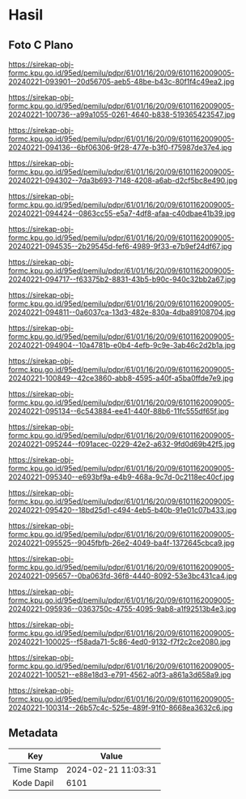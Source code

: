 # Hasil

## Foto C Plano

https://sirekap-obj-formc.kpu.go.id/95ed/pemilu/pdpr/61/01/16/20/09/6101162009005-20240221-093901--20d56705-aeb5-48be-b43c-80f1f4c49ea2.jpg

https://sirekap-obj-formc.kpu.go.id/95ed/pemilu/pdpr/61/01/16/20/09/6101162009005-20240221-100736--a99a1055-0261-4640-b838-519365423547.jpg

https://sirekap-obj-formc.kpu.go.id/95ed/pemilu/pdpr/61/01/16/20/09/6101162009005-20240221-094136--6bf06306-9f28-477e-b3f0-f75987de37e4.jpg

https://sirekap-obj-formc.kpu.go.id/95ed/pemilu/pdpr/61/01/16/20/09/6101162009005-20240221-094302--7da3b693-7148-4208-a6ab-d2cf5bc8e490.jpg

https://sirekap-obj-formc.kpu.go.id/95ed/pemilu/pdpr/61/01/16/20/09/6101162009005-20240221-094424--0863cc55-e5a7-4df8-afaa-c40dbae41b39.jpg

https://sirekap-obj-formc.kpu.go.id/95ed/pemilu/pdpr/61/01/16/20/09/6101162009005-20240221-094535--2b29545d-fef6-4989-9f33-e7b9ef24df67.jpg

https://sirekap-obj-formc.kpu.go.id/95ed/pemilu/pdpr/61/01/16/20/09/6101162009005-20240221-094717--f63375b2-8831-43b5-b90c-940c32bb2a67.jpg

https://sirekap-obj-formc.kpu.go.id/95ed/pemilu/pdpr/61/01/16/20/09/6101162009005-20240221-094811--0a6037ca-13d3-482e-830a-4dba89108704.jpg

https://sirekap-obj-formc.kpu.go.id/95ed/pemilu/pdpr/61/01/16/20/09/6101162009005-20240221-094904--10a4781b-e0b4-4efb-9c9e-3ab46c2d2b1a.jpg

https://sirekap-obj-formc.kpu.go.id/95ed/pemilu/pdpr/61/01/16/20/09/6101162009005-20240221-100849--42ce3860-abb8-4595-a40f-a5ba0ffde7e9.jpg

https://sirekap-obj-formc.kpu.go.id/95ed/pemilu/pdpr/61/01/16/20/09/6101162009005-20240221-095134--6c543884-ee41-440f-88b6-11fc555df65f.jpg

https://sirekap-obj-formc.kpu.go.id/95ed/pemilu/pdpr/61/01/16/20/09/6101162009005-20240221-095244--f091acec-0229-42e2-a632-9fd0d69b42f5.jpg

https://sirekap-obj-formc.kpu.go.id/95ed/pemilu/pdpr/61/01/16/20/09/6101162009005-20240221-095340--e693bf9a-e4b9-468a-9c7d-0c2118ec40cf.jpg

https://sirekap-obj-formc.kpu.go.id/95ed/pemilu/pdpr/61/01/16/20/09/6101162009005-20240221-095420--18bd25d1-c494-4eb5-b40b-91e01c07b433.jpg

https://sirekap-obj-formc.kpu.go.id/95ed/pemilu/pdpr/61/01/16/20/09/6101162009005-20240221-095525--9045fbfb-26e2-4049-ba4f-1372645cbca9.jpg

https://sirekap-obj-formc.kpu.go.id/95ed/pemilu/pdpr/61/01/16/20/09/6101162009005-20240221-095657--0ba063fd-36f8-4440-8092-53e3bc431ca4.jpg

https://sirekap-obj-formc.kpu.go.id/95ed/pemilu/pdpr/61/01/16/20/09/6101162009005-20240221-095936--0363750c-4755-4095-9ab8-a1f92513b4e3.jpg

https://sirekap-obj-formc.kpu.go.id/95ed/pemilu/pdpr/61/01/16/20/09/6101162009005-20240221-100025--f58ada71-5c86-4ed0-9132-f7f2c2ce2080.jpg

https://sirekap-obj-formc.kpu.go.id/95ed/pemilu/pdpr/61/01/16/20/09/6101162009005-20240221-100521--e88e18d3-e791-4562-a0f3-a861a3d658a9.jpg

https://sirekap-obj-formc.kpu.go.id/95ed/pemilu/pdpr/61/01/16/20/09/6101162009005-20240221-100314--26b57c4c-525e-489f-91f0-8668ea3632c6.jpg


## Metadata

| Key        | Value               |
| ---------- | ------------------- |
| Time Stamp | 2024-02-21 11:03:31 |
| Kode Dapil | 6101                |



